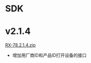 # SDK

# v2.1.4
<a href="RX-78.2.1.4.zip" download="RX-78.2.1.4.zip">RX-78.2.1.4.zip</a>

- 增加用厂商ID和产品ID打开设备的接口